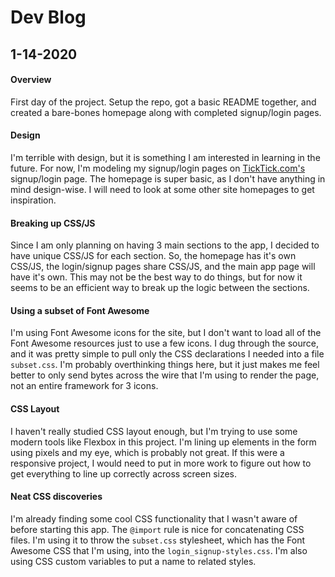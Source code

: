 # Dev Blog

## 1-14-2020

#### Overview

First day of the project. Setup the repo, got a basic README together, and created a bare-bones homepage along with completed signup/login pages.

#### Design

I'm terrible with design, but it is something I am interested in learning in the future. For now, I'm modeling my signup/login pages on [TickTick.com's](https://ticktick.com/) signup/login page. The homepage is super basic, as I don't have anything in mind design-wise. I will need to look at some other site homepages to get inspiration.

#### Breaking up CSS/JS

Since I am only planning on having 3 main sections to the app, I decided to have unique CSS/JS for each section. So, the homepage has it's own CSS/JS, the login/signup pages share CSS/JS, and the main app page will have it's own. This may not be the best way to do things, but for now it seems to be an efficient way to break up the logic between the sections.

#### Using a subset of Font Awesome

I'm using Font Awesome icons for the site, but I don't want to load all of the Font Awesome resources just to use a few icons. I dug through the source, and it was pretty simple to pull only the CSS declarations I needed into a file `subset.css`. I'm probably overthinking things here, but it just makes me feel better to only send bytes across the wire that I'm using to render the page, not an entire framework for 3 icons.

#### CSS Layout

I haven't really studied CSS layout enough, but I'm trying to use some modern tools like Flexbox in this project. I'm lining up elements in the form using pixels and my eye, which is probably not great. If this were a responsive project, I would need to put in more work to figure out how to get everything to line up correctly across screen sizes.

#### Neat CSS discoveries

I'm already finding some cool CSS functionality that I wasn't aware of before starting this app. The `@import` rule is nice for concatenating CSS files. I'm using it to throw the `subset.css` stylesheet, which has the Font Awesome CSS that I'm using, into the `login_signup-styles.css`. I'm also using CSS custom variables to put a name to related styles. 